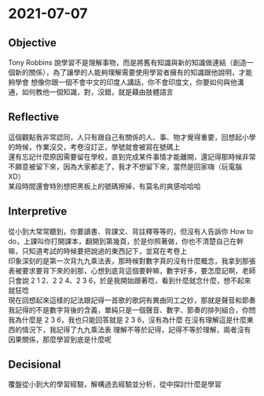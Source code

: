# 2021-07-07

## Objective

Tony Robbins 說學習不是理解事物，而是將舊有知識與新的知識做連結（創造一個新的關係），為了讓學的人能夠理解需要使用學習者擁有的知識跟他說明，才能夠學會
想像你跟一個不會中文的印度人講話，你不會印度文，你要如何與他溝通，如何教他一個知識，對，沒錯，就是藉由肢體語言

## Reflective

這個觀點我非常認同，人只有跟自己有關係的人、事、物才覺得重要，回想起小學的時候，作業沒交，考卷沒訂正，學號就會被寫在號碼上  
還有忘記什麼原因需要留在學校，直到完成某件事情才能離開，還記得那時候非常不願意被留下來，因為大家都走了，我才不想留下來，當然是回家嗨（玩電腦 XD）  
某段時間還會特別想把黑板上的號碼擦掉，有莫名的爽感哈哈哈  

## Interpretive

從小到大常常聽到，你要讀書、背課文、背註釋等等的，但沒有人告訴你 How to do，上課叫你打開課本，翻開到第幾頁，於是你照著做，你也不清楚自己在幹嘛，只知道考試的時候要把說過的東西記下，並寫在考卷上  
印象深刻的是第一次背九九乘法表，那時候對數字真的沒有什麼概念，我拿到那張表被要求要背下來的剎那，心想到底背這個要幹嘛，數字好多，要怎麼記啊，老師只會說 2 1 2、2 2 4、2 3 6，於是我開始跟著唸，看到什麼就念什麼，想不起來就狂唸  
現在回想起來這樣的記法跟記得一首歌的歌詞有異曲同工之妙，那就是聲音和節奏 
我記得的不是數字背後的含義，單純只是一個聲音、數字、節奏的排列組合，你問我為什麼是 2 3 6，我也只能回答就是 2 3 6，沒有為什麼
在沒有理解這是什麼東西的情況下，我記得了九九乘法表
理解不等於記得，記得不等於理解，兩者沒有因果關係，那麼學習到底是什麼呢

## Decisional

覆盤從小到大的學習經驗，解構過去經驗並分析，從中探討什麼是學習
